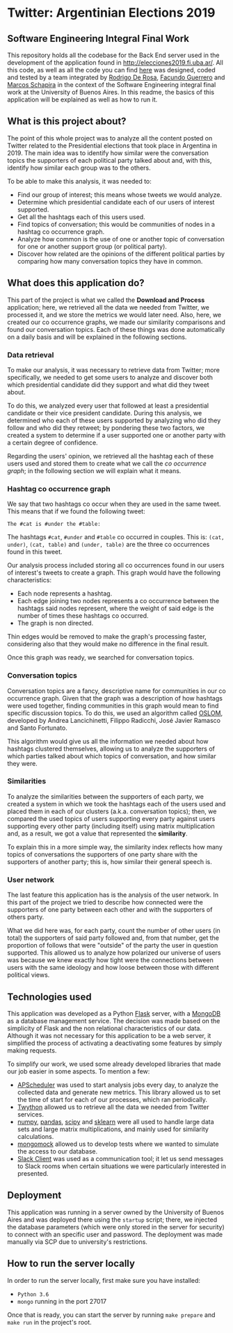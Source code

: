 # Twitter: Argentinian Elections 2019
## Software Engineering Integral Final Work

This repository holds all the codebase for the Back End server used in the development of the application found in
http://elecciones2019.fi.uba.ar/. 
All this code, as well as all the code you can find [here](https://github.com/RodrigoDeRosa/eleccionesFrontEnd) was 
designed, coded and tested by a team integrated by [Rodrigo De Rosa](https://github.com/RodrigoDeRosa), 
[Facundo Guerrero](https://github.com/facuguerrero) and [Marcos Schapira](https://github.com/marcossch) in the context 
of the Software Engineering integral final work at the University of Buenos Aires. In this readme, the basics of this 
application will be explained as well as how to run it.

## What is this project about?

The point of this whole project was to analyze all the content posted on Twitter related to the Presidential elections
that took place in Argentina in 2019. The main idea was to identify how similar were the conversation topics the
supporters of each political party talked about and, with this, identify how similar each group was to the others.

To be able to make this analysis, it was needed to:

* Find our group of interest; this means whose tweets we would analyze.
* Determine which presidential candidate each of our users of interest supported.
* Get all the hashtags each of this users used.
* Find topics of conversation; this would be communities of nodes in a hashtag co occurrence graph.
* Analyze how common is the use of one or another topic of conversation for one or another support group (or political
party).
* Discover how related are the opinions of the different political parties by comparing how many conversation topics
they have in common.

## What does this application do?

This part of the project is what we called the **Download and Process** application; here, we retrieved all the data we
needed from Twitter, we processed it, and we store the metrics we would later need. Also, here, we created our co
occurrence graphs, we made our similarity comparisons and found our conversation topics. Each of these things was 
done automatically on a daily basis and will be explained in the following sections.

### Data retrieval

To make our analysis, it was necessary to retrieve data from Twitter; more specifically, we needed to get some users
to analyze and discover both which presidential candidate did they support and what did they tweet about. 

To do this, we analyzed every user that followed at least a presidential candidate or their vice president candidate.
During this analysis, we determined who each of these users supported by analyzing who did they follow and who did they
retweet; by pondering these two factors, we created a system to determine if a user supported one or another party with
a certain degree of confidence.

Regarding the users' opinion, we retrieved all the hashtag each of these users used and stored them to create what we
call the *co occurrence graph*; in the following section we will explain what it means.

### Hashtag co occurrence graph

We say that two hashtags co occur when they are used in the same tweet. This means that if we found the following tweet:

```
The #cat is #under the #table:
```

The hashtags `#cat`, `#under` and `#table` co occurred in couples. This is: `(cat, under)`, `(cat, table)` and
`(under, table)` are the three co occurrences found in this tweet.

Our analysis process included storing all co occurrences found in our users of interest's tweets to create a graph. This
graph would have the following characteristics:

* Each node represents a hashtag.
* Each edge joining two nodes represents a co occurrence between the hashtags said nodes represent, where the weight
of said edge is the number of times these hashtags co occurred.
* The graph is non directed.

Thin edges would be removed to make the graph's processing faster, considering also that they would make no difference
in the final result.

Once this graph was ready, we searched for conversation topics.

### Conversation topics

Conversation topics are a fancy, descriptive name for communities in our co occurrence graph. Given that the graph was
a description of how hashtags were used together, finding communities in this graph would mean to find specific 
discussion topics. To do this, we used an algorithm called [OSLOM](http://www.oslom.org/), developed by Andrea 
Lancichinetti, Filippo Radicchi, José Javier Ramasco and Santo Fortunato.

This algorithm would give us all the information we needed about how hashtags clustered themselves, allowing us to
analyze the supporters of which parties talked about which topics of conversation, and how similar they were.

### Similarities

To analyze the similarities between the supporters of each party, we created a system in which we took the hashtags each
of the users used and placed them in each of our clusters (a.k.a. conversation topics); then, we compared the used 
topics of users supporting every party against users supporting every other party (including itself) using matrix 
multiplication and, as a result, we got a value that represented the **similarity**.

To explain this in a more simple way, the similarity index reflects how many topics of conversations the supporters of 
one party share with the supporters of another party; this is, how similar their general speech is.

### User network

The last feature this application has is the analysis of the user network. In this part of the project we tried to
describe how connected were the supporters of one party between each other and with the supporters of others party.

What we did here was, for each party, count the number of other users (in total) the supporters of said party followed
and, from that number, get the proportion of follows that were "outside" of the party the user in question supported.
This allowed us to analyze how polarized our universe of users was because we knew exactly how tight were the connections
between users with the same ideology and how loose between those with different political views.

## Technologies used

This application was developed as a Python [Flask](https://flask.palletsprojects.com/en/1.1.x/) server, with a 
[MongoDB](https://www.mongodb.com/) as a database management service. The decision was made based on the simplicity of 
Flask and the non relational characteristics of our data. Although it was not necessary for this application to be a web
server, it simplified the process of activating a deactivating some features by simply making requests.

To simplify our work, we used some already developed libraries that made our job easier in some aspects. To mention a
few:

* [APScheduler](https://apscheduler.readthedocs.io/en/stable/) was used to start analysis jobs every day, to analyze the
collected data and generate new metrics. This library allowed us to set the time of start for each of our processes, 
which ran periodically.
* [Twython](https://twython.readthedocs.io/en/latest/) allowed us to retrieve all the data we needed from Twitter 
services.
* [numpy](https://numpy.org/), [pandas](https://pandas.pydata.org/), [scipy](https://www.scipy.org/) and 
[sklearn](https://scikit-learn.org/stable/) were all used to handle large data sets and large matrix multiplications, and
mainly used for similarity calculations.
* [mongomock](https://github.com/mongomock/mongomock) allowed us to develop tests where we wanted to simulate the access
to our database.
* [Slack Client](https://slack.dev/python-slackclient/) was used as a communication tool; it let us send messages to 
Slack rooms when certain situations we were particularly interested in presented.

## Deployment

This application was running in a server owned by the University of Buenos Aires and was deployed there using the
`startup` script; there, we injected the database parameters (which were only stored in the server for security) to
connect with an specific user and password. The deployment was made manually via SCP due to university's restrictions.

## How to run the server locally

In order to run the server locally, first make sure you have installed:

* `Python 3.6`
* `mongo` running in the port 27017

Once that is ready, you can start the server by running `make prepare` and `make run` in the project's root.
